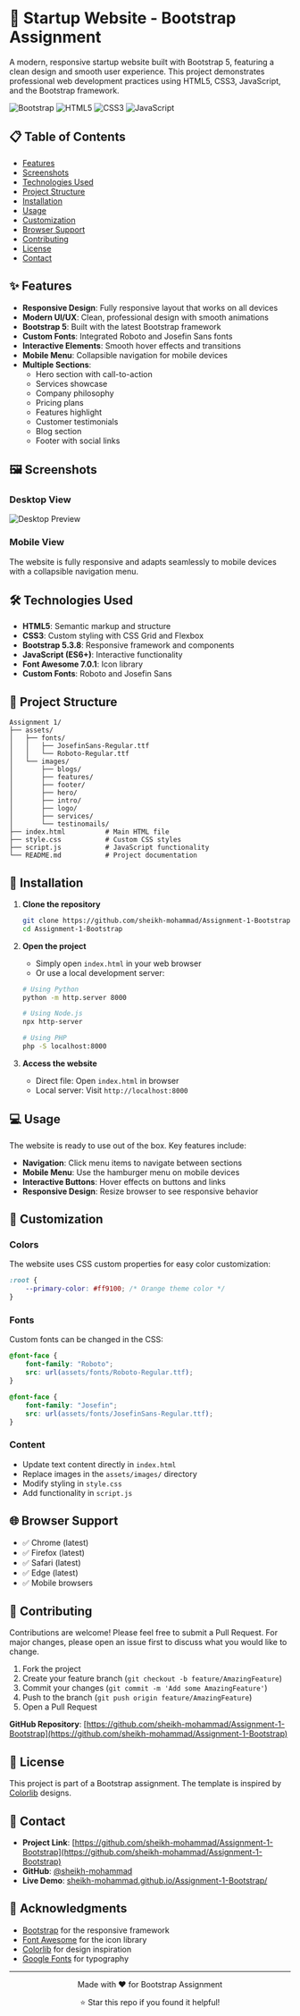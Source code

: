 # 🚀 Startup Website - Bootstrap Assignment

A modern, responsive startup website built with Bootstrap 5, featuring a clean design and smooth user experience. This project demonstrates professional web development practices using HTML5, CSS3, JavaScript, and the Bootstrap framework.

![Bootstrap](https://img.shields.io/badge/Bootstrap-5.3.8-7952B3?style=for-the-badge&logo=bootstrap&logoColor=white)
![HTML5](https://img.shields.io/badge/HTML5-E34F26?style=for-the-badge&logo=html5&logoColor=white)
![CSS3](https://img.shields.io/badge/CSS3-1572B6?style=for-the-badge&logo=css3&logoColor=white)
![JavaScript](https://img.shields.io/badge/JavaScript-F7DF1E?style=for-the-badge&logo=javascript&logoColor=black)

## 📋 Table of Contents

- [Features](#-features)
- [Screenshots](#-screenshots)
- [Technologies Used](#-technologies-used)
- [Project Structure](#-project-structure)
- [Installation](#-installation)
- [Usage](#-usage)
- [Customization](#-customization)
- [Browser Support](#-browser-support)
- [Contributing](#-contributing)
- [License](#-license)
- [Contact](#-contact)

## ✨ Features

- **Responsive Design**: Fully responsive layout that works on all devices
- **Modern UI/UX**: Clean, professional design with smooth animations
- **Bootstrap 5**: Built with the latest Bootstrap framework
- **Custom Fonts**: Integrated Roboto and Josefin Sans fonts
- **Interactive Elements**: Smooth hover effects and transitions
- **Mobile Menu**: Collapsible navigation for mobile devices
- **Multiple Sections**:
  - Hero section with call-to-action
  - Services showcase
  - Company philosophy
  - Pricing plans
  - Features highlight
  - Customer testimonials
  - Blog section
  - Footer with social links

## 🖼️ Screenshots

### Desktop View
![Desktop Preview](assets/images/hero/hero.png)

### Mobile View
The website is fully responsive and adapts seamlessly to mobile devices with a collapsible navigation menu.

## 🛠️ Technologies Used

- **HTML5**: Semantic markup and structure
- **CSS3**: Custom styling with CSS Grid and Flexbox
- **Bootstrap 5.3.8**: Responsive framework and components
- **JavaScript (ES6+)**: Interactive functionality
- **Font Awesome 7.0.1**: Icon library
- **Custom Fonts**: Roboto and Josefin Sans

## 📁 Project Structure

```
Assignment 1/
├── assets/
│   ├── fonts/
│   │   ├── JosefinSans-Regular.ttf
│   │   └── Roboto-Regular.ttf
│   └── images/
│       ├── blogs/
│       ├── features/
│       ├── footer/
│       ├── hero/
│       ├── intro/
│       ├── logo/
│       ├── services/
│       └── testinomails/
├── index.html          # Main HTML file
├── style.css           # Custom CSS styles
├── script.js           # JavaScript functionality
└── README.md           # Project documentation
```

## 🚀 Installation

1. **Clone the repository**
   ```bash
   git clone https://github.com/sheikh-mohammad/Assignment-1-Bootstrap.git
   cd Assignment-1-Bootstrap
   ```

2. **Open the project**
   - Simply open `index.html` in your web browser
   - Or use a local development server:
   ```bash
   # Using Python
   python -m http.server 8000
   
   # Using Node.js
   npx http-server
   
   # Using PHP
   php -S localhost:8000
   ```

3. **Access the website**
   - Direct file: Open `index.html` in browser
   - Local server: Visit `http://localhost:8000`

## 💻 Usage

The website is ready to use out of the box. Key features include:

- **Navigation**: Click menu items to navigate between sections
- **Mobile Menu**: Use the hamburger menu on mobile devices
- **Interactive Buttons**: Hover effects on buttons and links
- **Responsive Design**: Resize browser to see responsive behavior

## 🎨 Customization

### Colors
The website uses CSS custom properties for easy color customization:

```css
:root {
    --primary-color: #ff9100; /* Orange theme color */
}
```

### Fonts
Custom fonts can be changed in the CSS:

```css
@font-face {
    font-family: "Roboto";
    src: url(assets/fonts/Roboto-Regular.ttf);
}

@font-face {
    font-family: "Josefin";
    src: url(assets/fonts/JosefinSans-Regular.ttf);
}
```

### Content
- Update text content directly in `index.html`
- Replace images in the `assets/images/` directory
- Modify styling in `style.css`
- Add functionality in `script.js`

## 🌐 Browser Support

- ✅ Chrome (latest)
- ✅ Firefox (latest)
- ✅ Safari (latest)
- ✅ Edge (latest)
- ✅ Mobile browsers

## 🤝 Contributing

Contributions are welcome! Please feel free to submit a Pull Request. For major changes, please open an issue first to discuss what you would like to change.

1. Fork the project
2. Create your feature branch (`git checkout -b feature/AmazingFeature`)
3. Commit your changes (`git commit -m 'Add some AmazingFeature'`)
4. Push to the branch (`git push origin feature/AmazingFeature`)
5. Open a Pull Request

**GitHub Repository**: [https://github.com/sheikh-mohammad/Assignment-1-Bootstrap](https://github.com/sheikh-mohammad/Assignment-1-Bootstrap)

## 📝 License

This project is part of a Bootstrap assignment. The template is inspired by [Colorlib](https://colorlib.com/) designs.

## 📧 Contact

- **Project Link**: [https://github.com/sheikh-mohammad/Assignment-1-Bootstrap](https://github.com/sheikh-mohammad/Assignment-1-Bootstrap)
- **GitHub**: [@sheikh-mohammad](https://github.com/sheikh-mohammad)
- **Live Demo**: [sheikh-mohammad.github.io/Assignment-1-Bootstrap/](https://sheikh-mohammad.github.io/Assignment-1-Bootstrap/)

## 🙏 Acknowledgments

- [Bootstrap](https://getbootstrap.com/) for the responsive framework
- [Font Awesome](https://fontawesome.com/) for the icon library
- [Colorlib](https://colorlib.com/) for design inspiration
- [Google Fonts](https://fonts.google.com/) for typography

---

<div align="center">
  <p>Made with ❤️ for Bootstrap Assignment</p>
  <p>⭐ Star this repo if you found it helpful!</p>
</div>
